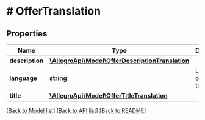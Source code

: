 # # OfferTranslation

## Properties

Name | Type | Description | Notes
------------ | ------------- | ------------- | -------------
**description** | [**\AllegroApi\Model\OfferDescriptionTranslation**](OfferDescriptionTranslation.md) |  | [optional]
**language** | **string** | Language of the translation. |
**title** | [**\AllegroApi\Model\OfferTitleTranslation**](OfferTitleTranslation.md) |  | [optional]

[[Back to Model list]](../../README.md#models) [[Back to API list]](../../README.md#endpoints) [[Back to README]](../../README.md)
